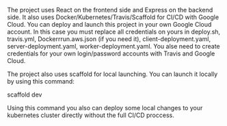 The project uses React on the frontend side and Express on the backend side. It also uses Docker/Kubernetes/Travis/Scaffold for CI/CD with Google Cloud. 
You can deploy and launch this project in your own Google Cloud account. In this case you must replace all credentials on yours in deploy.sh, travis.yml,
Dockerrrun.aws.json (if you need it), client-deployment.yaml, server-deployment.yaml, worker-deployment.yaml. You alse need to create credentials for your own 
login/password accounts with Travis and Google Cloud.

The project also uses scaffold for local launching. You can launch it locally by using this command: 

scaffold dev

Using this command you also can deploy some local changes to your kubernetes cluster directly without the full CI/CD proccess.
